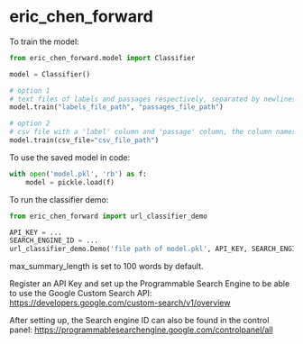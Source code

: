 # eric_chen_forward

To train the model:
```python
from eric_chen_forward.model import Classifier

model = Classifier()

# option 1
# text files of labels and passages respectively, separated by newlines
model.train("labels_file_path", "passages_file_path")

# option 2
# csv file with a 'label' column and 'passage' column, the column names are hardcoded
model.train(csv_file="csv_file_path")
```

To use the saved model in code:
```python
with open('model.pkl', 'rb') as f:
    model = pickle.load(f)
```

To run the classifier demo:
```python
from eric_chen_forward import url_classifier_demo

API_KEY = ...
SEARCH_ENGINE_ID = ...
url_classifier_demo.Demo('file path of model.pkl', API_KEY, SEARCH_ENGINE_ID, max_summary_length)
```
max_summary_length is set to 100 words by default.

Register an API Key and set up the Programmable Search Engine to be able to use the Google Custom Search API: https://developers.google.com/custom-search/v1/overview

After setting up, the Search engine ID can also be found in the control panel: https://programmablesearchengine.google.com/controlpanel/all